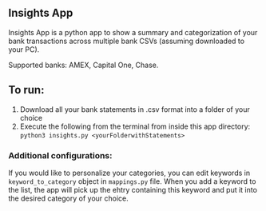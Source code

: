 ## Insights App
Insights App is a python app to show a summary and categorization of your bank transactions across multiple bank CSVs (assuming downloaded to your PC). 

Supported banks: AMEX, Capital One, Chase.


## To run:
1. Download all your bank statements in .csv format into a folder of your choice
2. Execute the following from the terminal from inside this app directory:
    `python3 insights.py <yourFolderwithStatements>`

### Additional configurations:
If you would like to personalize your categories, you can edit keywords in `keyword_to_category` object in `mappings.py` file. When you add a keyword to the list, the app will pick up the ehtry containing this keyword and put it into the desired category of your choice.  
